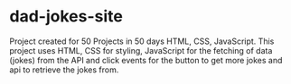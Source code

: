 # dad-jokes-site
Project created for 50 Projects in 50 days HTML, CSS, JavaScript. This project uses HTML, CSS for styling, JavaScript for the fetching of data (jokes) from the API and click events for the button to get more jokes and api to retrieve the jokes from. 

